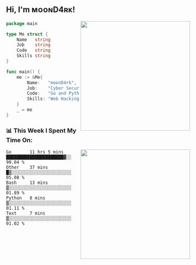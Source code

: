 <h2> Hi, I'm ᴍᴏᴏɴD4ʀᴋ!</h2>
<img align='right' src="https://github-readme-stats.vercel.app/api?username=moond4rk&show_icons=true&theme=radical" width="300">


```go
package main

type Me struct {
	Name   string
	Job    string
	Code   string
	Skills string
}

func main() {
	me := &Me{
		Name:   "moonD4rk",
		Job:    "Cyber Security Engineer",
		Code:   "Go and Python and Others",
		Skills: "Web Hacking ^o^",
	}
	_ = me
}
```



<h3>📊 This Week I Spent My Time On:</h3>
<img align='right' src="https://spotify-github-profile.vercel.app/api/view?uid=dayjackson56081&cover_image=true&theme=novatorem" width="300">

<!--START_SECTION:waka-->
```text
Go       11 hrs 5 mins   ██████████████████████▓░░   90.04 % 
Other    37 mins         █▒░░░░░░░░░░░░░░░░░░░░░░░   05.08 % 
Bash     13 mins         ▒░░░░░░░░░░░░░░░░░░░░░░░░   01.89 % 
Python   8 mins          ▒░░░░░░░░░░░░░░░░░░░░░░░░   01.11 % 
Text     7 mins          ▒░░░░░░░░░░░░░░░░░░░░░░░░   01.02 % 
```
<!--END_SECTION:waka-->

